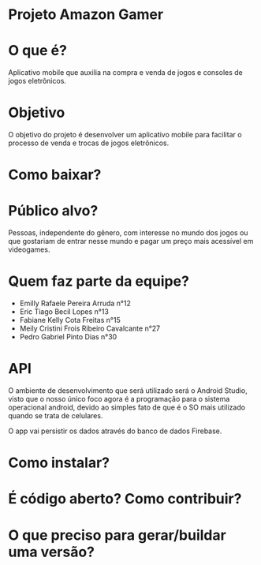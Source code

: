 <h1>Projeto Amazon Gamer</h1>

<h1>O que é?</h1>

<p>Aplicativo mobile que auxilia na compra e venda de jogos e consoles de jogos eletrônicos.</p>

<h1>Objetivo</h1>

<p>O objetivo do projeto é desenvolver um aplicativo mobile para facilitar o processo de venda e trocas de jogos eletrônicos.</p>

<h1>Como baixar?</h1>

<h1>Público alvo?</h1>

<p>Pessoas, independente do gênero, com interesse no mundo dos jogos ou que gostariam de entrar nesse mundo e pagar um preço mais acessível em videogames.</p>

<h1>Quem faz parte da equipe?</h1>

<ul>
<li>Emilly Rafaele Pereira Arruda n°12</li>
<li>Eric Tiago Becil Lopes n°13</li>
<li>Fabiane Kelly Cota Freitas n°15</li>
<li>Meily Cristini Frois Ribeiro Cavalcante n°27</li>
<li>Pedro Gabriel Pinto Dias n°30</li>
</ul>

<h1>API</h1>

<p>O ambiente de desenvolvimento que será utilizado será o Android Studio, visto que o nosso único foco agora é a programação para o sistema operacional android, devido ao simples fato de que é o SO mais utilizado quando se trata de celulares.</p>

<p>O app vai persistir os dados através do banco de dados Firebase.<p>
  
<h1>Como instalar?</h1>

<h1>É código aberto? Como contribuir?</h1>

<h1>O que preciso para gerar/buildar uma versão?</h1>
